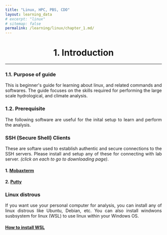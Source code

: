```yaml
---
title: "Linux, HPC, PBS, CDO"
layout: learning_data
# excerpt: "linux"
# sitemap: false
permalink: /learning/linux/chapter_1.md/
---
```




<h1 style="text-align: center;">1. Introduction</h1>

---

<div style="text-align: justify;">


### 1.1. Purpose of guide

This is beginner's guide for learning about linux, and related commands and softwares. The guide focuses on the skills required for performing the large scale hydrological, and climate analysis.

### 1.2. Prerequisite

The following software are useful for the inital setup to learn and perform the analysis.

### SSH (Secure Shell) Clients 
These are softare used to establish authentic and secure connections to the SSH servers. Please install and setup any of these for connecting with lab server. *(click on each to go to downloading page)*.
#### 1. [Mobaxterm](https://mobaxterm.mobatek.net/) 
#### 2. [Putty](https://www.putty.org/) 


### Linux distrous
If you want use your personal computer for analysis, you can install any of linux distrous like Ubuntu, Debian, etc. You can also install windwons susbsystem for linux (WSL) to use linux within your Windows OS.

#### [How to install WSL](https://learn.microsoft.com/en-us/windows/wsl/install)


</div>




